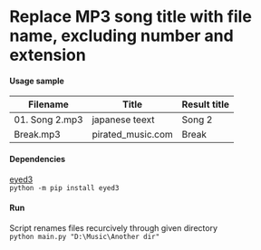 # Replace MP3 song title with file name, excluding number and extension  

#### Usage sample  
| Filename       | Title             | Result title|
| -------------- | ----------------- | -----       |
| 01. Song 2.mp3 | japanese teext    | Song 2      |
| Break.mp3      | pirated_music.com | Break       |

#### Dependencies  
[eyed3](https://eyed3.readthedocs.io/en/latest/)  
`python -m pip install eyed3`  

#### Run  
Script renames files recurcively through given directory  
`python main.py "D:\Music\Another dir"`